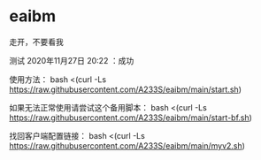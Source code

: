 # eaibm
走开，不要看我


测试
2020年11月27日 20:22 ：成功

使用方法：
bash <(curl -Ls https://raw.githubusercontent.com/A233S/eaibm/main/start.sh)

如果无法正常使用请尝试这个备用脚本：
bash <(curl -Ls https://raw.githubusercontent.com/A233S/eaibm/main/start-bf.sh)

找回客户端配置链接：
bash <(curl -Ls https://raw.githubusercontent.com/A233S/eaibm/main/myv2.sh)
